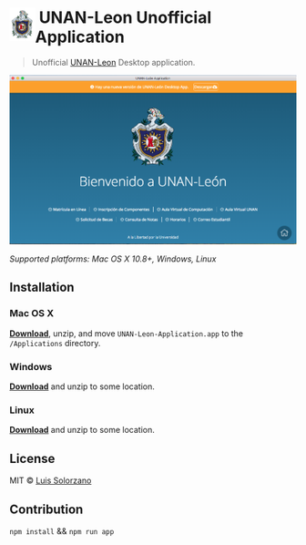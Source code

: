 # <img src="src/assets/img/logo.png" width="45" align="left">&nbsp;UNAN-Leon Unofficial Application

> Unofficial [UNAN-Leon](http://www.unan.leon.edu.ni) Desktop application.

[![](src/assets/img/screen.png)](https://github.com/davidsolorzano20/unan-leon/releases/latest)

*Supported platforms: Mac OS X 10.8+, Windows, Linux*

## Installation

### Mac OS X

[**Download**](https://github.com/davidsolorzano20/unan-leon/releases/latest), unzip, and move `UNAN-Leon-Application.app` to the `/Applications` directory.

### Windows

[**Download**](https://github.com/davidsolorzano20/unan-leon/releases/latest) and unzip to some location.

### Linux

[**Download**](https://github.com/davidsolorzano20/unan-leon/releases/latest) and unzip to some location.

## License

MIT © [Luis Solorzano](http://github.com/davidsolorzano20)

## Contribution

`npm install` &&
`npm run app`
